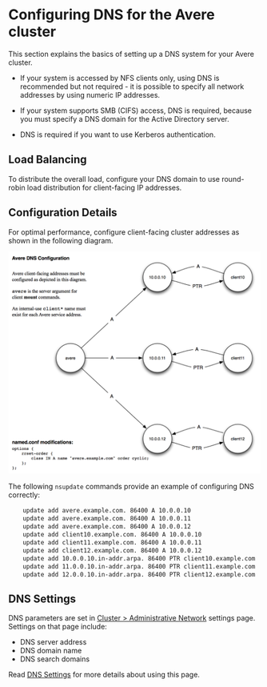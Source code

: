 # Configuring DNS for the Avere cluster

This section explains the basics of setting up a DNS system for your Avere cluster.

* If your system is accessed by NFS clients only, using DNS is recommended but not required - it is possible to specify all network addresses by using numeric IP addresses. 

* If your system supports SMB (CIFS) access, DNS is required, because you must specify a DNS domain for the Active Directory server.

* DNS is required if you want to use Kerberos authentication.

## Load Balancing

To distribute the overall load, configure your DNS domain to use round-robin load distribution for client-facing IP addresses.

## Configuration Details

For optimal performance, configure client-facing cluster addresses as shown in the following diagram.

![Diagram showing configuration information for client-facing addresses - detailed description to come](images/AvereDns.png)

The following ``nsupdate`` commands provide an example of configuring DNS correctly:

        update add avere.example.com. 86400 A 10.0.0.10
        update add avere.example.com. 86400 A 10.0.0.11
        update add avere.example.com. 86400 A 10.0.0.12
        update add client10.example.com. 86400 A 10.0.0.10
        update add client11.example.com. 86400 A 10.0.0.11
        update add client12.example.com. 86400 A 10.0.0.12
        update add 10.0.0.10.in-addr.arpa. 86400 PTR client10.example.com
        update add 11.0.0.10.in-addr.arpa. 86400 PTR client11.example.com
        update add 12.0.0.10.in-addr.arpa. 86400 PTR client12.example.com

## DNS Settings

DNS parameters are set in [Cluster > Administrative Network](<http://library.averesystems.com/ops_guide/4_7/gui_admin_network.html#gui-admin-network>) settings page. Settings on that page include: 

* DNS server address
* DNS domain name
* DNS search domains

Read [DNS Settings](<http://library.averesystems.com/ops_guide/4_7/gui_admin_network.html#gui-dns>) for more details about using this page.

